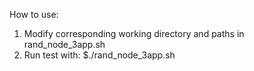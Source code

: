How to use:

1. Modify corresponding working directory and paths in rand_node_3app.sh
2. Run test with:
    $./rand_node_3app.sh
